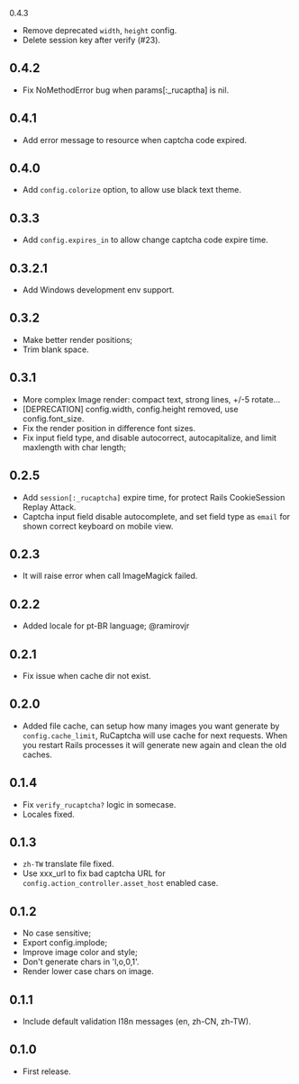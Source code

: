 0.4.3

- Remove deprecated `width`, `height` config.
- Delete session key after verify (#23).

0.4.2
-----

- Fix NoMethodError bug when params[:_rucaptha] is nil.

0.4.1
-----

- Add error message to resource when captcha code expired.

0.4.0
-----

- Add `config.colorize` option, to allow use black text theme.

0.3.3
-----

- Add `config.expires_in` to allow change captcha code expire time.

0.3.2.1
-------

- Add Windows development env support.

0.3.2
-----

- Make better render positions;
- Trim blank space.

0.3.1
-----

- More complex Image render: compact text, strong lines, +/-5 rotate...
- [DEPRECATION] config.width, config.height removed, use config.font_size.
- Fix the render position in difference font sizes.
- Fix input field type, and disable autocorrect, autocapitalize, and limit maxlength with char length;

0.2.5
-----

- Add `session[:_rucaptcha]` expire time, for protect Rails CookieSession Replay Attack.
- Captcha input field disable autocomplete, and set field type as `email` for shown correct keyboard on mobile view.

0.2.3
-----

- It will raise error when call ImageMagick failed.

0.2.2
-----

- Added locale for pt-BR language; @ramirovjr

0.2.1
-----

- Fix issue when cache dir not exist.

0.2.0
-----

- Added file cache, can setup how many images you want generate by `config.cache_limit`,
  RuCaptcha will use cache for next requests.
  When you restart Rails processes it will generate new again and clean the old caches.

0.1.4
-----

- Fix `verify_rucaptcha?` logic in somecase.
- Locales fixed.

0.1.3
-----

- `zh-TW` translate file fixed.
- Use xxx_url to fix bad captcha URL for `config.action_controller.asset_host` enabled case.

0.1.2
-----

- No case sensitive;
- Export config.implode;
- Improve image color and style;
- Don't generate chars in 'l,o,0,1'.
- Render lower case chars on image.

0.1.1
-----

- Include default validation I18n messages (en, zh-CN, zh-TW).

0.1.0
-----

- First release.
